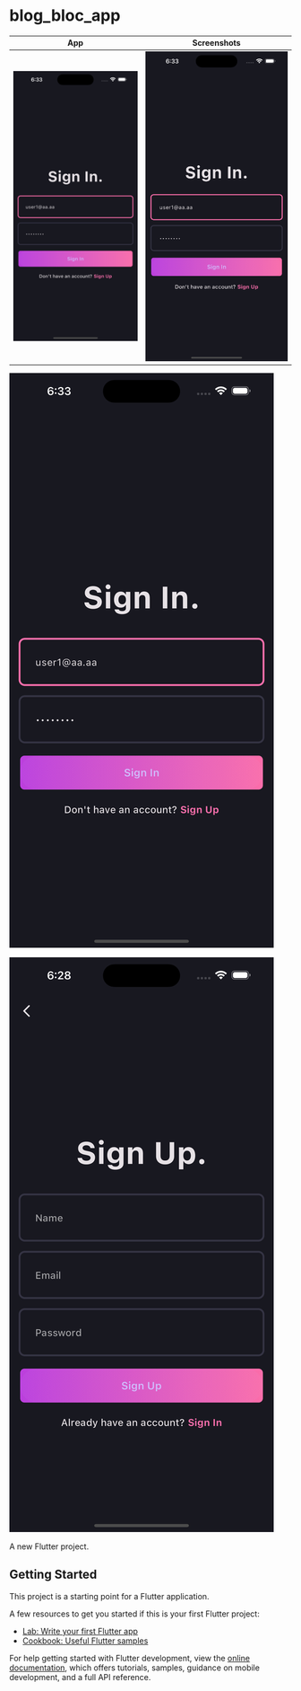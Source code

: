 # blog_bloc_app

| App | Screenshots |
| --- | --- |
| ![App Screenshot](https://github.com/niravswami/blog-app-flutter-bloc-supabase-clean-architecture/blob/main/lib/core/assets/images/screenShots/simulator_screenshot_B06BDCFB-7DD0-44E8-AA99-FBB335345AA7.png) | ![App Screenshot](https://raw.githubusercontent.com/niravswami/blog-app-flutter-bloc-supabase-clean-architecture/main/lib/core/assets/images/screenShots/simulator_screenshot_B06BDCFB-7DD0-44E8-AA99-FBB335345AA7.png)|
![Screen shot](https://github.com/niravswami/blog-app-flutter-bloc-supabase-clean-architecture/blob/main/lib/core/assets/images/screenShots/simulator_screenshot_B06BDCFB-7DD0-44E8-AA99-FBB335345AA7.png)

![Screen shot](https://github.com/niravswami/blog-app-flutter-bloc-supabase-clean-architecture/blob/main/lib/core/assets/images/screenShots/Simulator%20Screenshot%20-%20iPhone%2015%20Pro%20Max%20-%202024-03-15%20at%2018.28.58.png)

A new Flutter project.

## Getting Started

This project is a starting point for a Flutter application.

A few resources to get you started if this is your first Flutter project:

- [Lab: Write your first Flutter app](https://docs.flutter.dev/get-started/codelab)
- [Cookbook: Useful Flutter samples](https://docs.flutter.dev/cookbook)

For help getting started with Flutter development, view the
[online documentation](https://docs.flutter.dev/), which offers tutorials,
samples, guidance on mobile development, and a full API reference.
